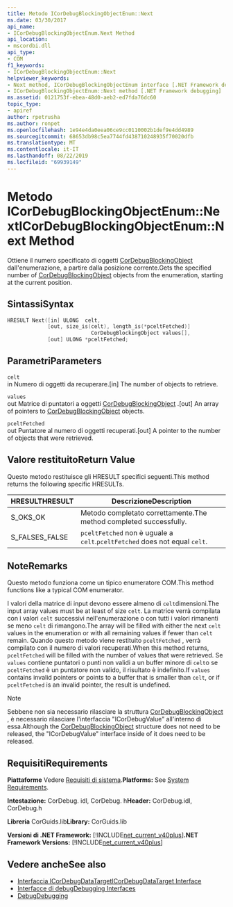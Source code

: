 ```yaml
---
title: Metodo ICorDebugBlockingObjectEnum::Next
ms.date: 03/30/2017
api_name:
- ICorDebugBlockingObjectEnum.Next Method
api_location:
- mscordbi.dll
api_type:
- COM
f1_keywords:
- ICorDebugBlockingObjectEnum::Next
helpviewer_keywords:
- Next method, ICorDebugBlockingObjectEnum interface [.NET Framework debugging]
- ICorDebugBlockingObjectEnum::Next method [.NET Framework debugging]
ms.assetid: 0121753f-ebea-48d0-aeb2-ed7fda76dc60
topic_type:
- apiref
author: rpetrusha
ms.author: ronpet
ms.openlocfilehash: 1e94e4da0eea06ce9cc0110002b1def9e4dd4989
ms.sourcegitcommit: 68653db98c5ea7744fd438710248935f70020dfb
ms.translationtype: MT
ms.contentlocale: it-IT
ms.lasthandoff: 08/22/2019
ms.locfileid: "69939149"
---
```

# <a name="icordebugblockingobjectenumnext-method"></a><span data-ttu-id="132a4-102">Metodo ICorDebugBlockingObjectEnum::Next</span><span class="sxs-lookup"><span data-stu-id="132a4-102">ICorDebugBlockingObjectEnum::Next Method</span></span>
<span data-ttu-id="132a4-103">Ottiene il numero specificato di oggetti [CorDebugBlockingObject](../../../../docs/framework/unmanaged-api/debugging/cordebugblockingobject-structure.md) dall'enumerazione, a partire dalla posizione corrente.</span><span class="sxs-lookup"><span data-stu-id="132a4-103">Gets the specified number of [CorDebugBlockingObject](../../../../docs/framework/unmanaged-api/debugging/cordebugblockingobject-structure.md) objects from the enumeration, starting at the current position.</span></span>  
  
## <a name="syntax"></a><span data-ttu-id="132a4-104">Sintassi</span><span class="sxs-lookup"><span data-stu-id="132a4-104">Syntax</span></span>  
  
```cpp  
HRESULT Next([in] ULONG  celt,  
             [out, size_is(celt), length_is(*pceltFetched)]  
                           CorDebugBlockingObject values[],  
             [out] ULONG *pceltFetched;  
```  
  
## <a name="parameters"></a><span data-ttu-id="132a4-105">Parametri</span><span class="sxs-lookup"><span data-stu-id="132a4-105">Parameters</span></span>  
 `celt`  
 <span data-ttu-id="132a4-106">in Numero di oggetti da recuperare.</span><span class="sxs-lookup"><span data-stu-id="132a4-106">[in] The number of objects to retrieve.</span></span>  
  
 `values`  
 <span data-ttu-id="132a4-107">out Matrice di puntatori a oggetti [CorDebugBlockingObject](../../../../docs/framework/unmanaged-api/debugging/cordebugblockingobject-structure.md) .</span><span class="sxs-lookup"><span data-stu-id="132a4-107">[out] An array of pointers to [CorDebugBlockingObject](../../../../docs/framework/unmanaged-api/debugging/cordebugblockingobject-structure.md) objects.</span></span>  
  
 `pceltFetched`  
 <span data-ttu-id="132a4-108">out Puntatore al numero di oggetti recuperati.</span><span class="sxs-lookup"><span data-stu-id="132a4-108">[out] A pointer to the number of objects that were retrieved.</span></span>  
  
## <a name="return-value"></a><span data-ttu-id="132a4-109">Valore restituito</span><span class="sxs-lookup"><span data-stu-id="132a4-109">Return Value</span></span>  
 <span data-ttu-id="132a4-110">Questo metodo restituisce gli HRESULT specifici seguenti.</span><span class="sxs-lookup"><span data-stu-id="132a4-110">This method returns the following specific HRESULTs.</span></span>  
  
|<span data-ttu-id="132a4-111">HRESULT</span><span class="sxs-lookup"><span data-stu-id="132a4-111">HRESULT</span></span>|<span data-ttu-id="132a4-112">Descrizione</span><span class="sxs-lookup"><span data-stu-id="132a4-112">Description</span></span>|  
|-------------|-----------------|  
|<span data-ttu-id="132a4-113">S_OK</span><span class="sxs-lookup"><span data-stu-id="132a4-113">S_OK</span></span>|<span data-ttu-id="132a4-114">Metodo completato correttamente.</span><span class="sxs-lookup"><span data-stu-id="132a4-114">The method completed successfully.</span></span>|  
|<span data-ttu-id="132a4-115">S_FALSE</span><span class="sxs-lookup"><span data-stu-id="132a4-115">S_FALSE</span></span>|<span data-ttu-id="132a4-116">`pceltFetched` non è uguale a `celt`.</span><span class="sxs-lookup"><span data-stu-id="132a4-116">`pceltFetched` does not equal `celt`.</span></span>|  
  
## <a name="remarks"></a><span data-ttu-id="132a4-117">Note</span><span class="sxs-lookup"><span data-stu-id="132a4-117">Remarks</span></span>  
 <span data-ttu-id="132a4-118">Questo metodo funziona come un tipico enumeratore COM.</span><span class="sxs-lookup"><span data-stu-id="132a4-118">This method functions like a typical COM enumerator.</span></span>  
  
 <span data-ttu-id="132a4-119">I valori della matrice di input devono essere almeno di `celt`dimensioni.</span><span class="sxs-lookup"><span data-stu-id="132a4-119">The input array values must be at least of size `celt`.</span></span> <span data-ttu-id="132a4-120">La matrice verrà compilata con i valori `celt` successivi nell'enumerazione o con tutti i valori rimanenti se meno `celt` di rimangono.</span><span class="sxs-lookup"><span data-stu-id="132a4-120">The array will be filled with either the next `celt` values in the enumeration or with all remaining values if fewer than `celt` remain.</span></span> <span data-ttu-id="132a4-121">Quando questo metodo viene restituito `pceltFetched` , verrà compilato con il numero di valori recuperati.</span><span class="sxs-lookup"><span data-stu-id="132a4-121">When this method returns, `pceltFetched` will be filled with the number of values that were retrieved.</span></span> <span data-ttu-id="132a4-122">Se `values` contiene puntatori o punti non validi a un buffer minore di `celt`o se `pceltFetched` è un puntatore non valido, il risultato è indefinito.</span><span class="sxs-lookup"><span data-stu-id="132a4-122">If `values` contains invalid pointers or points to a buffer that is smaller than `celt`, or if `pceltFetched` is an invalid pointer, the result is undefined.</span></span>  
  
> [!NOTE]
> <span data-ttu-id="132a4-123">Sebbene non sia necessario rilasciare la struttura [CorDebugBlockingObject](../../../../docs/framework/unmanaged-api/debugging/cordebugblockingobject-structure.md) , è necessario rilasciare l'interfaccia "ICorDebugValue" all'interno di essa.</span><span class="sxs-lookup"><span data-stu-id="132a4-123">Although the [CorDebugBlockingObject](../../../../docs/framework/unmanaged-api/debugging/cordebugblockingobject-structure.md) structure does not need to be released, the "ICorDebugValue" interface inside of it does need to be released.</span></span>  
  
## <a name="requirements"></a><span data-ttu-id="132a4-124">Requisiti</span><span class="sxs-lookup"><span data-stu-id="132a4-124">Requirements</span></span>  
 <span data-ttu-id="132a4-125">**Piattaforme** Vedere [Requisiti di sistema](../../../../docs/framework/get-started/system-requirements.md).</span><span class="sxs-lookup"><span data-stu-id="132a4-125">**Platforms:** See [System Requirements](../../../../docs/framework/get-started/system-requirements.md).</span></span>  
  
 <span data-ttu-id="132a4-126">**Intestazione:** CorDebug. idl, CorDebug. h</span><span class="sxs-lookup"><span data-stu-id="132a4-126">**Header:** CorDebug.idl, CorDebug.h</span></span>  
  
 <span data-ttu-id="132a4-127">**Libreria** CorGuids.lib</span><span class="sxs-lookup"><span data-stu-id="132a4-127">**Library:** CorGuids.lib</span></span>  
  
 <span data-ttu-id="132a4-128">**Versioni di .NET Framework:** [!INCLUDE[net_current_v40plus](../../../../includes/net-current-v40plus-md.md)]</span><span class="sxs-lookup"><span data-stu-id="132a4-128">**.NET Framework Versions:** [!INCLUDE[net_current_v40plus](../../../../includes/net-current-v40plus-md.md)]</span></span>  
  
## <a name="see-also"></a><span data-ttu-id="132a4-129">Vedere anche</span><span class="sxs-lookup"><span data-stu-id="132a4-129">See also</span></span>

- [<span data-ttu-id="132a4-130">Interfaccia ICorDebugDataTarget</span><span class="sxs-lookup"><span data-stu-id="132a4-130">ICorDebugDataTarget Interface</span></span>](../../../../docs/framework/unmanaged-api/debugging/icordebugdatatarget-interface.md)
- [<span data-ttu-id="132a4-131">Interfacce di debug</span><span class="sxs-lookup"><span data-stu-id="132a4-131">Debugging Interfaces</span></span>](../../../../docs/framework/unmanaged-api/debugging/debugging-interfaces.md)
- [<span data-ttu-id="132a4-132">Debug</span><span class="sxs-lookup"><span data-stu-id="132a4-132">Debugging</span></span>](../../../../docs/framework/unmanaged-api/debugging/index.md)
